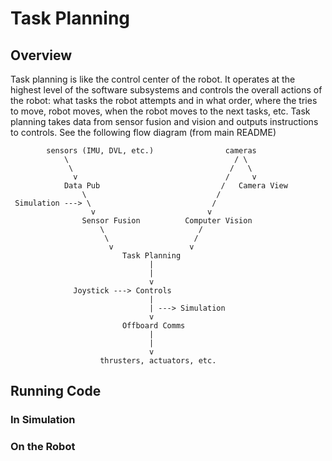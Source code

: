 # Task Planning

## Overview
Task planning is like the control center of the robot. It operates at the highest level of the software subsystems and controls the overall actions of the robot: 
what tasks the robot attempts and in what order, where the tries to move, robot moves, when the robot moves to the next tasks, etc. Task planning takes data from sensor fusion 
and vision and outputs instructions to controls. See the following flow diagram (from main README)

```
        sensors (IMU, DVL, etc.)                cameras
            \                                     / \
             \                                   /   \
              v                                 /     v
            Data Pub                           /   Camera View
                \                             /
 Simulation ---> \                           /
                  v                         v
                Sensor Fusion          Computer Vision
                    \                     /
                     \                   /
                      v                 v
                         Task Planning
                               |
                               |
                               v
              Joystick ---> Controls
                               |
                               | ---> Simulation
                               v
                         Offboard Comms
                               |
                               |
                               v
                    thrusters, actuators, etc.

```


## Running Code

### In Simulation

### On the Robot
